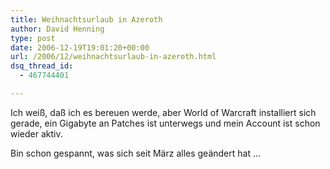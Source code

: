```yaml
---
title: Weihnachtsurlaub in Azeroth
author: David Henning
type: post
date: 2006-12-19T19:01:20+00:00
url: /2006/12/weihnachtsurlaub-in-azeroth.html
dsq_thread_id:
  - 467744401

---
```

Ich weiß, daß ich es bereuen werde, aber World of Warcraft installiert sich gerade, ein Gigabyte an Patches ist unterwegs und mein Account ist schon wieder aktiv.

Bin schon gespannt, was sich seit März alles geändert hat &#8230;